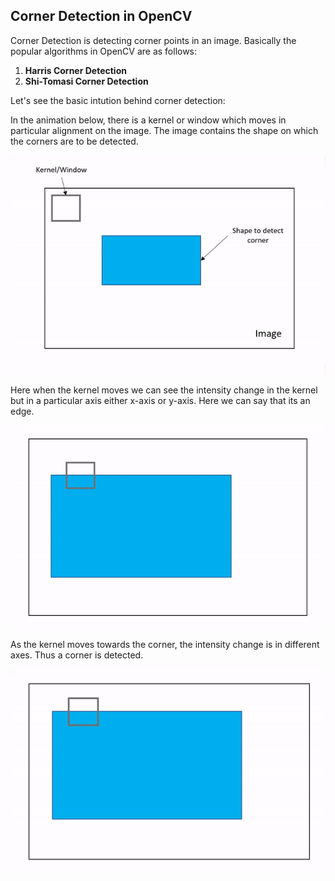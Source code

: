 ## Corner Detection in OpenCV
Corner Detection is detecting corner points in an image. Basically the popular algorithms in OpenCV are as follows:
1. **Harris Corner Detection**
2. **Shi-Tomasi Corner Detection**

Let's see the basic intution behind corner detection:
  
In the animation below, there is a kernel or window which moves in particular alignment on the image. The image contains the shape on which the corners are to be detected.
  
![Animation1](Aditya_pics/Animation1.gif)
  
Here when the kernel moves we can see the intensity change in the kernel but in a particular axis either x-axis or y-axis. Here we can say that its an edge.
  
![Animation2](Aditya_pics/Animation2.gif)

As the kernel moves towards the corner, the intensity change is in different axes. Thus a corner is detected.
  
![Animation3](Aditya_pics/Animation3.gif)
